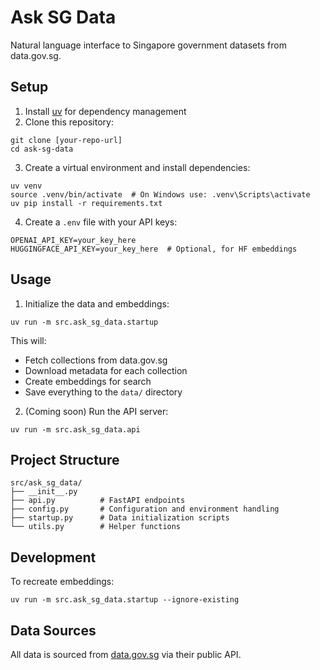 # Ask SG Data

Natural language interface to Singapore government datasets from data.gov.sg.

## Setup

1. Install [uv](https://github.com/astral-sh/uv) for dependency management
2. Clone this repository:
```
git clone [your-repo-url]
cd ask-sg-data
```

3. Create a virtual environment and install dependencies:
```
uv venv
source .venv/bin/activate  # On Windows use: .venv\Scripts\activate
uv pip install -r requirements.txt
```

4. Create a `.env` file with your API keys:
```
OPENAI_API_KEY=your_key_here
HUGGINGFACE_API_KEY=your_key_here  # Optional, for HF embeddings
```

## Usage

1. Initialize the data and embeddings:
```
uv run -m src.ask_sg_data.startup
```
This will:
- Fetch collections from data.gov.sg
- Download metadata for each collection
- Create embeddings for search
- Save everything to the `data/` directory

2. (Coming soon) Run the API server:
```
uv run -m src.ask_sg_data.api
```

## Project Structure
```
src/ask_sg_data/
├── __init__.py
├── api.py          # FastAPI endpoints
├── config.py       # Configuration and environment handling
├── startup.py      # Data initialization scripts
└── utils.py        # Helper functions
```

## Development

To recreate embeddings:
```
uv run -m src.ask_sg_data.startup --ignore-existing
```

## Data Sources

All data is sourced from [data.gov.sg](https://data.gov.sg/) via their public API.
